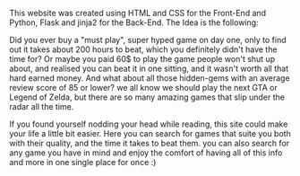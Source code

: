 This website was created using HTML and CSS for the Front-End and Python, Flask and jinja2 for the Back-End.
The Idea is the following:

Did you ever buy a "must play", super hyped game on day one, only to find out it takes about 200 hours to beat, which you definitely didn't have the time for?
Or maybe you paid 60$ to play the game people won't shut up about, and realised you can beat it in one sitting, and it wasn't worth all that hard earned money. And what about all those hidden-gems with an average review score of 85 or lower? we all know we should play the next GTA or Legend of Zelda, but there are so many amazing games that slip under the radar all the time.

If you found yourself nodding your head while reading, this site could make your life a little bit easier.
Here you can search for games that suite you both with their quality, and the time it takes to beat them. you can also search for any game you have in mind and enjoy the comfort of having all of this info and more in one single place for once :)
